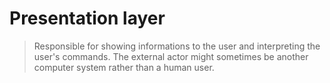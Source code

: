 # Presentation layer

> Responsible for showing informations to the user and interpreting the user's commands.
> The external actor might sometimes be another computer system rather than a human user.

